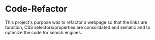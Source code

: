 # Code-Refactor
This project's purpose was to refactor a webpage so that the links are function, CSS selectors/properties are consolidated and sematic and to optimize the code for search engines.
